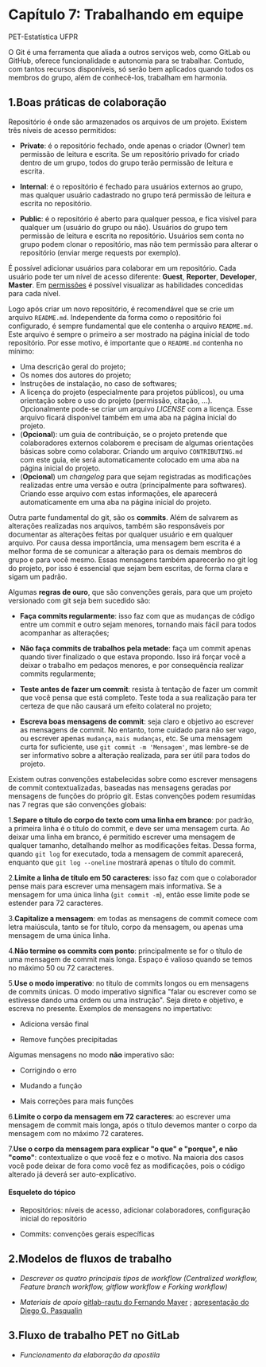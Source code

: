 # Capítulo 7: Trabalhando em equipe
PET-Estatística UFPR  

O Git é uma ferramenta que aliada a outros serviços web, como GitLab ou 
GitHub, oferece funcionalidade e autonomia para se trabalhar. 
Contudo, com tantos recursos disponíveis, só serão bem aplicados quando 
todos os membros do grupo, além de conhecê-los, trabalham em harmonia.

## 1.Boas práticas de colaboração

Repositório é onde são armazenados os arquivos de um projeto. Existem 
três níveis de acesso permitidos:

- **Private**: é o repositório fechado, onde apenas o criador (Owner) tem 
permissão de leitura e escrita. Se um repositório privado for criado 
dentro de um grupo, todos do grupo terão permissão de leitura e escrita.


- **Internal**: é o repositório é fechado para usuários externos ao
grupo, mas qualquer usuário cadastrado no grupo terá permissão de leitura
e escrita no repositório.


- **Public**: é o repositório é aberto para qualquer pessoa, e fica
visível para qualquer um (usuário do grupo ou não). Usuários do grupo
tem permissão de leitura e escrita no repositório. Usuários sem conta 
no grupo podem clonar o repositório, mas não tem permissão para alterar 
o repositório (enviar merge requests por exemplo).

É possível adicionar usuários para colaborar em um repositório. Cada 
usuário pode ter um nível de acesso diferente: **Guest**, **Reporter**,
**Developer**, **Master**. Em <a href="https://gitlab.c3sl.ufpr.br/help/permissions/permissions">
permissões</a> é possível visualizar as habilidades concedidas para cada 
nível.

Logo após criar um novo repositório, é recomendável que se crie um arquivo
`README.md`. Independente da forma como o repositório foi configurado, 
é sempre fundamental que ele contenha o arquivo `README.md`. 
Este arquivo é sempre o primeiro a ser mostrado na página inicial 
de todo repositório. Por esse motivo, é importante que o `README.md` 
contenha no mínimo:

- Uma descrição geral do projeto;
- Os nomes dos autores do projeto;
- Instruções de instalação, no caso de softwares;
- A licença do projeto (especialmente para projetos públicos), ou uma 
orientação sobre o uso do projeto (permissão, citação, ...). 
Opcionalmente pode-se criar um arquivo *LICENSE* com a licença. 
Esse arquivo ficará disponível também em uma aba na página inicial do 
projeto.
- (**Opcional**): um guia de contribuição, se o projeto pretende que 
colaboradores externos colaborem e precisam de algumas orientações básicas
sobre como colaborar. Criando um arquivo `CONTRIBUTING.md` com este guia,
ele será automaticamente colocado em uma aba na página inicial do projeto.
- (**Opcional**) um *changelog* para que sejam registradas as modificações 
realizadas entre uma versão e outra (principalmente para softwares). 
Criando esse arquivo com estas informações, ele aparecerá automaticamente 
em uma aba na página inicial do projeto. 

Outra parte fundamental do git, são os **commits**. Além de salvarem as
alterações realizadas nos arquivos, também são responsáveis por documentar
as alterações feitas por qualquer usuário e em qualquer arquivo.
Por causa dessa importância, uma mensagem bem escrita é a melhor forma 
de se comunicar a alteração para os demais membros do grupo e para você 
mesmo. Essas mensagens também aparecerão no git log do projeto,
por isso é essencial que sejam bem escritas, de forma clara e sigam um 
padrão.

Algumas **regras de ouro**, que são convenções gerais, para que um projeto 
versionado com git seja bem sucedido são:

- **Faça commits regularmente**: isso faz com que as mudanças de código 
entre um commit e outro sejam menores, tornando mais fácil para todos 
acompanhar as alterações;

- **Não faça commits de trabalhos pela metade**: faça um commit apenas 
quando tiver finalizado o que estava propondo. Isso irá forçar você a 
deixar o trabalho em pedaços menores, e por consequência realizar
commits regularmente;

- **Teste antes de fazer um commit**: resista à tentação de fazer um commit 
que você pensa que está completo. Teste toda a sua realização para 
ter certeza de que não causará um efeito colateral no projeto;

- **Escreva boas mensagens de commit**: seja claro e objetivo ao escrever 
as mensagens de commit. No entanto, tome cuidado para não ser vago, ou 
escrever apenas `mudança`, `mais mudanças`, etc. Se uma mensagem curta for suficiente, use `git commit -m 'Mensagem'`, mas lembre-se de ser 
informativo sobre a alteração realizada, para ser útil para todos do 
projeto.

Existem outras convenções estabelecidas sobre como escrever mensagens 
de commit contextualizadas, baseadas nas mensagens geradas por mensagens
de funções do próprio git. Estas convenções podem resumidas nas 7 regras
que são convenções globais:

1.**Separe o título do corpo do texto com uma linha em branco**: por padrão, 
a primeira linha é o título do commit, e deve ser uma mensagem curta. 
Ao deixar uma linha em branco, é permitido escrever uma mensagem de 
qualquer tamanho, detalhando melhor as modificações feitas. 
Dessa forma, quando  `git log` for executado, toda a mensagem de commit
aparecerá, enquanto que `git log --oneline` mostrará apenas o título do 
commit. 

2.**Limite a linha de título em 50 caracteres**: isso faz com que o 
colaborador pense mais para escrever uma mensagem mais informativa.
Se a mensagem for uma única linha (`git commit -m`), então esse limite 
pode se estender para 72 caracteres.

3.**Capitalize a mensagem**: em todas as mensagens de commit comece com 
letra maiúscula, tanto se for título, corpo da mensagem, ou apenas 
uma mensagem de uma única linha.

4.**Não termine os commits com ponto**: principalmente se for o título 
de uma mensagem de commit mais longa. Espaço é valioso quando se temos 
no máximo 50 ou 72 caracteres.

5.**Use o modo imperativo**: no título de commits longos ou em mensagens 
de commits únicas. O modo imperativo significa "falar ou escrever como 
se estivesse dando uma ordem ou uma instrução". Seja direto e objetivo, 
e escreva no presente. Exemplos de mensagens no impertativo:

- Adiciona versão final

- Remove funções precipitadas

Algumas mensagens no modo **não** imperativo são:

- Corrigindo o erro

- Mudando a função 

- Mais correções para mais funções

6.**Limite o corpo da mensagem em 72 caracteres**: ao escrever uma mensagem 
de commit mais longa, após o título devemos manter o corpo da mensagem 
com no máximo 72 carateres.


7.**Use o corpo da mensagem para explicar "o que" e "porque", e não "como"**: contextualize o que você fez e o motivo. Na maioria dos casos você pode 
deixar de fora como você fez as modificações, pois o código alterado já 
deverá ser auto-explicativo. 


#### Esqueleto do tópico

- Repositórios: níveis de acesso, adicionar colaboradores, configuração 
inicial do repositório

- Commits: convenções gerais específicas


## 2.Modelos de fluxos de trabalho

- *Descrever os quatro principais tipos de workflow (Centralized workflow,
Feature branch workflow, gitflow workflow e Forking workflow)*

- *Materiais de apoio* <a href="http://git.leg.ufpr.br/leg/gitlab-rautu/blob/master/CONTRIBUTING.md">
gitlab-rautu do Fernando Mayer</a> ; 
<a href="https://prezi.com/_lm8kozmii8n/git-workflow/"> apresentação do 
Diego G. Pasqualin</a>


## 3.Fluxo de trabalho PET no GitLab

- *Funcionamento da elaboração da apostila*
